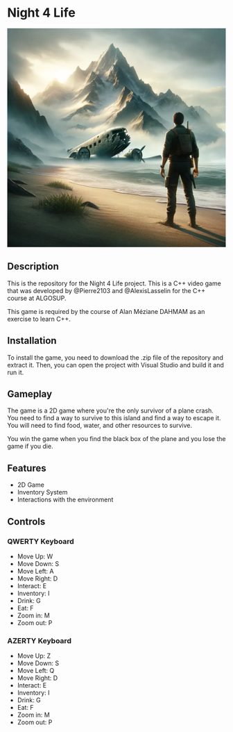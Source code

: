 # Night 4 Life

![Night 4 Life](./assets/cover.webp)

## Description

This is the repository for the Night 4 Life project. This is a C++ video game that was developed by @Pierre2103 and @AlexisLasselin for the C++ course at ALGOSUP.

This game is required by the course of Alan Méziane DAHMAM as an exercise to learn C++.

## Installation

To install the game, you need to download the .zip file of the repository and extract it. Then, you can open the project with Visual Studio and build it and run it.

## Gameplay

The game is a 2D game where you're the only survivor of a plane crash. You need to find a way to survive to this island and find a way to escape it. You will need to find food, water, and other resources to survive.

You win the game when you find the black box of the plane and you lose the game if you die.

## Features

- 2D Game
- Inventory System
- Interactions with the environment

## Controls

### QWERTY Keyboard

- Move Up: W
- Move Down: S
- Move Left: A
- Move Right: D
- Interact: E
- Inventory: I
- Drink: G
- Eat: F
- Zoom in: M
- Zoom out: P

### AZERTY Keyboard

- Move Up: Z
- Move Down: S
- Move Left: Q
- Move Right: D
- Interact: E
- Inventory: I
- Drink: G
- Eat: F
- Zoom in: M
- Zoom out: P
